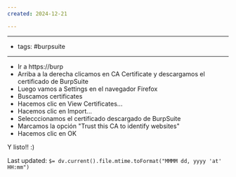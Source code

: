 ```yaml
---
created: 2024-12-21

---
```

--------------------
- tags: #burpsuite
-------------------------
- Ir a https://burp
- Arriba a la derecha clicamos en CA Certificate y descargamos el certificado de BurpSuite
- Luego vamos a Settings en el navegador Firefox
- Buscamos certificates
- Hacemos clic en View Certificates...
- Hacemos clic en Import...
- Selecccionamos el certificado descargado de BurpSuite
- Marcamos la opción "Trust this CA to identify websites"
- Hacemos clic en OK

Y listo!! :)


Last updated: `$= dv.current().file.mtime.toFormat("MMMM dd, yyyy 'at' HH:mm")`
